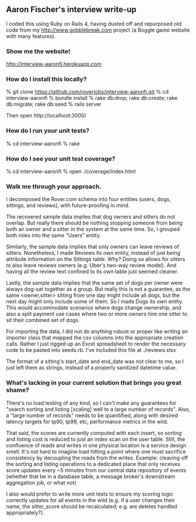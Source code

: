 ## Aaron Fischer's interview write-up

I coded this using Ruby on Rails 4, having dusted off and repurposed old code from my http://www.gobblebreak.com project (a Boggle game website with many features).

### Show me the website!

http://interview-aaronfi.herokuapp.com

### How do I install this locally?

% git clone https://github.com/roverjobs/interview-aaronfi.git
% cd interview-aaronfi
% bundle install
% rake db:drop; rake db:create; rake db:migrate; rake db:seed
% rails server

Then open http://localhost:3000/

### How do I run your unit tests?

% cd interview-aaronfi
% rake

### How do I see your unit test coverage?

% cd interview-aaronfi
% open ./coverage/index.html

### Walk me through your approach.

I decomposed the Rover.com schema into four entities (users, dogs, sittings, and reviews), with future-proofing in mind.

The recovered sample data implies that dog owners and sitters do not overlap.  But really there should be nothing stopping someone from being both an owner and a sitter in the system at the same time.  So, I grouped both roles into the same "Users" entity.

Similarly, the sample data implies that only owners can leave reviews of sitters.  Nonetheless, I made Reviews its own entity, instead of just being attribute information on the Sittings table.  Why?  Doing so allows for sitters to also leave reviews owners (e.g. Uber's two-way review model).  And having all the review text confined to its own table just seemed cleaner.

Lastly, the sample data implies that the same set of dogs per owner were always dog-sat together as a group.  But really this is not a guarantee, as the same <owner,sitter> sitting from one day might include all dogs, but the next day might only include some of them.  So I made Dogs its own entity.  This would accommodate scenarios where dogs change ownership, and also a split payment use cases where two or more owners hire one sitter to sit their combined set of dogs.

For importing the data, I did not do anything robust or proper like writing an importer class that mapped the csv columns into the appropriate creation calls.  Rather I just rigged up an Excel spreadsheet to render the necessary code to be pasted into seeds.rb.  I've included this file at ./reviews.xlsx

The format of a sitting's start_date and end_date was not clear to me, so I just left them as strings, instead of a properly sanitized datetime value.

### What's lacking in your current solution that brings you great shame?

There's no load testing of any kind, so I can't make any guarantees for "search sorting and listing [scaling] well to a large number of records".  Also, a "large number of records" needs to be quanitified, along with desired latency targets for tp90, tp99, etc, performance metrics in the wild.

That said, the scores are currently computed with each insert, so sorting and listing cost is reduced to just an index scan on the user table.  Still, the confluence of reads and writes in one physical location is a service design smell.  It's not hard to imagine load hitting a point where one must sacrifice consistency by decoupling the reads from the writes.  Example:  cleaving off the sorting and listing operations to a dedicated place that only receives score updates every ~5 minutes from our central data repository of events (whether that be in a database table, a message broker's downstream aggregation job, or what not)

I also would prefer to write more unit tests to ensure my scoring logic correctly updates for all events in the wild (e.g. if a user changes their name, the sitter_score should be recalculated;  e.g. are deletes handled appropriately?).  



